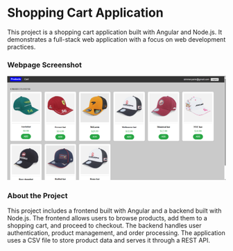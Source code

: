 # Shopping Cart Application

This project is a shopping cart application built with Angular and Node.js. It demonstrates a full-stack web application with a focus on web development practices.

### Webpage Screenshot

![Webpage Screenshot](./webpage-Screenshot.png)

### About the Project

This project includes a frontend built with Angular and a backend built with Node.js. The frontend allows users to browse products, add them to a shopping cart, and proceed to checkout. The backend handles user authentication, product management, and order processing. The application uses a CSV file to store product data and serves it through a REST API.
